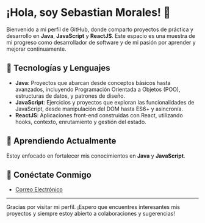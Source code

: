 # ¡Hola, soy Sebastian Morales! 👋

Bienvenido a mi perfil de GitHub, donde comparto proyectos de práctica y desarrollo en **Java**, **JavaScript** y **ReactJS**. Este espacio es una muestra de mi progreso como desarrollador de software y de mi pasión por aprender y mejorar continuamente.

## 🚀 Tecnologías y Lenguajes

- **Java**: Proyectos que abarcan desde conceptos básicos hasta avanzados, incluyendo Programación Orientada a Objetos (POO), estructuras de datos, y patrones de diseño.
- **JavaScript**: Ejercicios y proyectos que exploran las funcionalidades de JavaScript, desde manipulación del DOM hasta ES6+ y asincronía.
- **ReactJS**: Aplicaciones front-end construidas con React, utilizando hooks, contexto, enrutamiento y gestión del estado.

## 🌱 Aprendiendo Actualmente

Estoy enfocado en fortalecer mis conocimientos en **Java** y **JavaScript**.

## 🤝 Conéctate Conmigo

- [Correo Electrónico](mailto:sebascano08@gmail.com)

---

Gracias por visitar mi perfil. ¡Espero que encuentres interesantes mis proyectos y siempre estoy abierto a colaboraciones y sugerencias!

